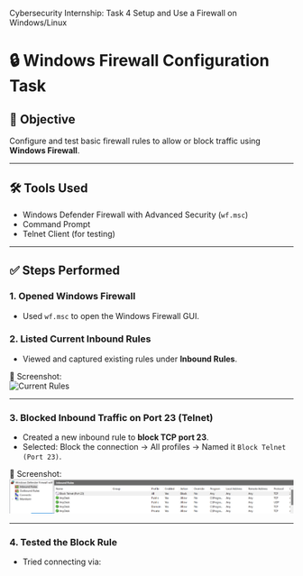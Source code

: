 Cybersecurity Internship: Task 4 Setup and Use a Firewall on Windows/Linux

# 🔒 Windows Firewall Configuration Task

## 🎯 Objective

Configure and test basic firewall rules to allow or block traffic using **Windows Firewall**.

---

## 🛠 Tools Used

- Windows Defender Firewall with Advanced Security (`wf.msc`)
- Command Prompt
- Telnet Client (for testing)

---

## ✅ Steps Performed

### 1. Opened Windows Firewall

- Used `wf.msc` to open the Windows Firewall GUI.

### 2. Listed Current Inbound Rules

- Viewed and captured existing rules under **Inbound Rules**.

📸 Screenshot:  
![Current Rules](screenshots/step2-current-rules.png)

---

### 3. Blocked Inbound Traffic on Port 23 (Telnet)

- Created a new inbound rule to **block TCP port 23**.
- Selected: Block the connection → All profiles → Named it `Block Telnet (Port 23)`.

📸 Screenshot:  
![Blocked Rule](screenshots/step3-block-port-23.png)

---

### 4. Tested the Block Rule

- Tried connecting via:

